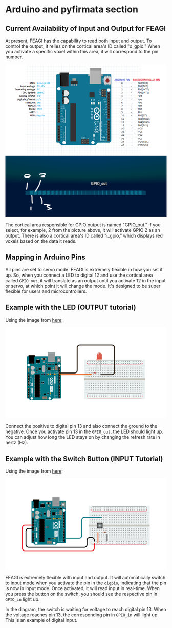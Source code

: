 # Arduino and pyfirmata section

## Current Availability of Input and Output for FEAGI
At present, FEAGI has the capability to read both input and output. To control the output, it 
relies on the cortical area's ID called "o_gpio." When you activate a specific voxel within this 
area,
it will correspond to the pin number.

![image](_static/arduino_pins.png)
![image](_static/pins.png)

The cortical area responsible for GPIO output is named "GPIO_out." If you select, for example, 2 
from the picture above, it will activate GPIO 2 as an output. There is also a cortical area's ID 
called "i_gpio," which displays red voxels based on the data it reads.


## Mapping in Arduino Pins

All pins are set to servo mode. FEAGI is extremely flexible in how you set it up. 
So, when you connect a LED to digital 12 and use the cortical area called `GPIO_out`, 
it will translate as an output until you activate 12 in the input or servo, 
at which point it will change the mode. It's designed to be super flexible for users and microcontrollers.

## Example with the LED (OUTPUT tutorial)

Using the image from [here](https://docs.arduino.cc/built-in-examples/basics/Blink/):

![image](_static/led.png)

Connect the positive to digital pin 13 and also connect the ground to the negative. 
Once you activate pin 13 in the `GPIO_out`, the LED should light up. 
You can adjust how long the LED stays on by changing the refresh rate in hertz (Hz).

## Example with the Switch Button (INPUT Tutorial)

Using the image from [here](https://docs.arduino.cc/built-in-examples/digital/Button/):

![Switch](_static/switch_button.png)

FEAGI is extremely flexible with input and output. It will automatically switch to input mode when you activate the pin in the `oigpio`, 
indicating that the pin is now in input mode. Once activated, it will read input in real-time. 
When you press the button on the switch, you should see the respective pin in `GPIO_in` light up.

In the diagram, the switch is waiting for voltage to reach digital pin 13. 
When the voltage reaches pin 13, the corresponding pin in `GPIO_in` will light up. 
This is an example of digital input.